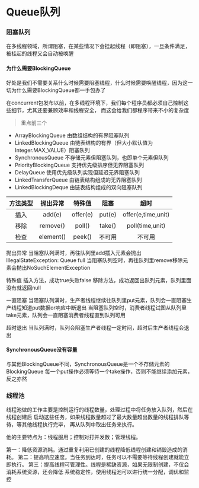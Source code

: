 # Queue队列

### 阻塞队列
在多线程领域，所谓阻塞，在某些情况下会挂起线程（即阻塞），一旦条件满足，被挂起的线程又会自动被唤醒

#### 为什么需要BlockingQueue
  好处是我们不需要关系什么时候需要阻塞线程，什么时候需要唤醒线程，因为这一切为什么需要BlockingQueue都一手包办了

  在concurrent包发布以前，在多线程环境下，我们每个程序员都必须自己控制这些细节，尤其还要兼顾效率和线程安全，
而这会给我们都程序带来不小的复杂度

> 重点前三个
- ArrayBlockingQueue 由数组结构的有界阻塞队列
- LinkedBlockingQueue 由链表结构的有界（但大小默认值为Integer.MAX_VALUE）阻塞队列
- SynchronousQueue 不存储元素但阻塞队列，也即单个元素但队列
- PriorityBlockingQueue 支持优先级排序但无界阻塞队列
- DelayQueue 使用优先级队列实现但延迟无界阻塞队列
- LinkedTransferQueue 由链表结构组成的无界阻塞队列
- LinkedBlockingDeque 由链表结构组成的双向阻塞队列 

|  方法类型   | 抛出异常  | 特殊值  | 阻塞  | 超时  |
|  :----:  | :----:  | :----:  | :----:  | :----:  |
| 插入  | add(e) | offer(e) | put(e) | offer(e,time,unit) |
| 移除  | remove() | poll() | take() | poll(time,unit) |
| 检查  | element() | peek() | 不可用 | 不可用 |

抛出异常
当阻塞队列满时，再往队列里add插入元素会抛出IllegalStateException: Queue full
当阻塞队列空时，再往队列里remove移除元素会抛出NoSuchElementException

特殊值
插入方法，成功true失败false
移除方法，成功返回出队列元素，队列里面没有就返回null

一直阻塞
当阻塞队列满时，生产者线程继续往队列里put元素，队列会一直阻塞生产线程知道put数据or响应中断退出
当阻塞队列空时，消费者线程试图从队列里take元素，队列会一直阻塞消费者线程直到队列可用

超时退出
当队列满时，队列会阻塞生产者线程一定时间，超时后生产者线程会退出

#### SynchronousQueue没有容量
与其他BlockingQueue不同，SynchronousQueue是一个不存储元素的BlockingQueue
每一个put操作必须等待一个take操作，否则不能继续添加元素，反之亦然

### 线程池
线程池做的工作主要是控制运行的线程数量，处理过程中将任务放入队列，然后在线程创建后
启动这些任务，如果线程数量超过了最大数量超出数量的线程排队等待，等其他线程执行完毕，
再从队列中取出任务来执行。

他的主要特点为：线程服用；控制对打并发数；管理线程。

第一：降低资源消耗。通过重复利用已创建的线程降低线程创建和销毁造成的消耗。
第二：提高响应速度。当任务到达时，任务可以不需要等待线程创建就能立即执行。
第三：提高线程可管理性。线程是稀缺资源，如果无限制创建，不仅会消耗系统资源，还会降低
系统稳定性，使用线程池可以进行统一分配，调优和监控

